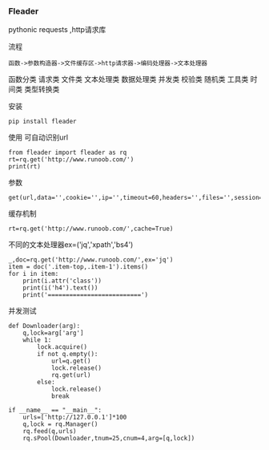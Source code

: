 ### Fleader
pythonic requests ,http请求库

流程
```
函数->参数构造器->文件缓存区->http请求器->编码处理器->文本处理器
```

函数分类
请求类
文件类
文本处理类
数据处理类
并发类
校验类
随机类
工具类
时间类
类型转换类

安装
```
pip install fleader
```

使用
可自动识别url 
```
from fleader import fleader as rq
rt=rq.get('http://www.runoob.com/')
print(rt)
```

参数
```
get(url,data='',cookie='',ip='',timeout=60,headers='',files='',session='',ex='',rw='',cache='')
```

缓存机制
```
rt=rq.get('http://www.runoob.com/',cache=True)
```

不同的文本处理器ex=('jq','xpath','bs4')
```
_,doc=rq.get('http://www.runoob.com/',ex='jq')
item = doc('.item-top,.item-1').items()
for i in item:
	print(i.attr('class'))
	print(i('h4').text())
	print('==========================')
```

并发测试
```
def Downloader(arg):
    q,lock=arg['arg']
    while 1:
        lock.acquire()
        if not q.empty():
            url=q.get()
            lock.release()
            rq.get(url)
        else:
            lock.release()
            break

if __name__ == "__main__":
    urls=['http://127.0.0.1']*100
    q,lock = rq.Manager()
    rq.feed(q,urls)
    rq.sPool(Downloader,tnum=25,cnum=4,arg=[q,lock])
```
